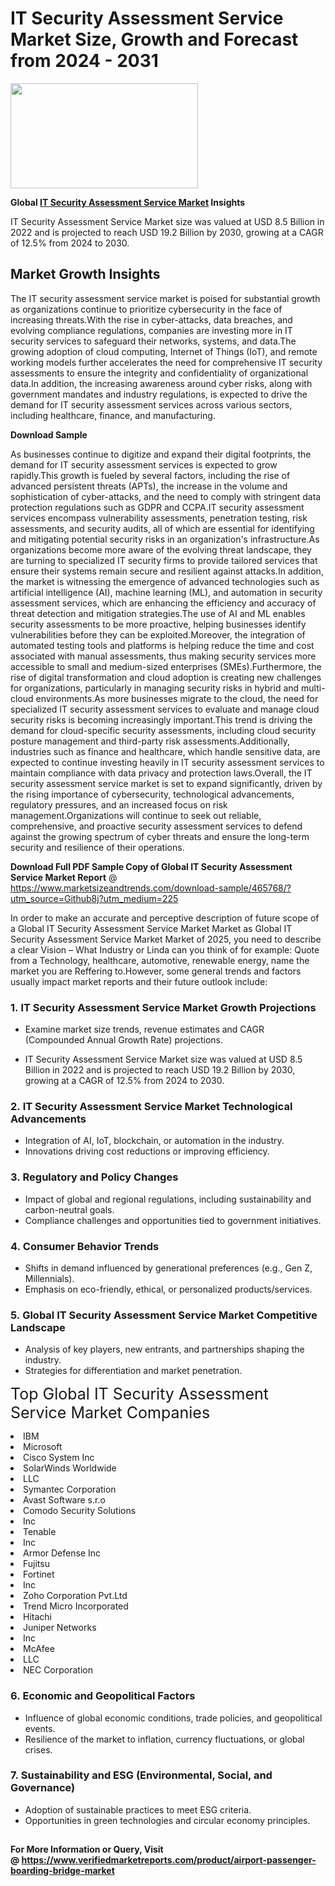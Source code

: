 <H1>IT Security Assessment Service Market Size, Growth and Forecast from 2024 - 2031</H1><img class="aligncenter size-medium wp-image-584254" src="https://thirdeyenews.in/wp-content/uploads/2024/09/Global-Market-Research-300x168.jpeg" alt="" width="300" height="168" /><p><strong>Global&nbsp;<a href="https://www.marketsizeandtrends.com/download-sample/465768/?utm_source=Github8j?utm_medium=225">IT Security Assessment Service Market</a> Insights</strong></p><p>IT Security Assessment Service Market size was valued at USD 8.5 Billion in 2022 and is projected to reach USD 19.2 Billion by 2030, growing at a CAGR of 12.5% from 2024 to 2030.</p><p><h2>Market Growth Insights</h2> <p>The IT security assessment service market is poised for substantial growth as organizations continue to prioritize cybersecurity in the face of increasing threats.With the rise in cyber-attacks, data breaches, and evolving compliance regulations, companies are investing more in IT security services to safeguard their networks, systems, and data.The growing adoption of cloud computing, Internet of Things (IoT), and remote working models further accelerates the need for comprehensive IT security assessments to ensure the integrity and confidentiality of organizational data.In addition, the increasing awareness around cyber risks, along with government mandates and industry regulations, is expected to drive the demand for IT security assessment services across various sectors, including healthcare, finance, and manufacturing.</p> <p><strong>Download Sample</strong></p> <p>As businesses continue to digitize and expand their digital footprints, the demand for IT security assessment services is expected to grow rapidly.This growth is fueled by several factors, including the rise of advanced persistent threats (APTs), the increase in the volume and sophistication of cyber-attacks, and the need to comply with stringent data protection regulations such as GDPR and CCPA.IT security assessment services encompass vulnerability assessments, penetration testing, risk assessments, and security audits, all of which are essential for identifying and mitigating potential security risks in an organization's infrastructure.As organizations become more aware of the evolving threat landscape, they are turning to specialized IT security firms to provide tailored services that ensure their systems remain secure and resilient against attacks.In addition, the market is witnessing the emergence of advanced technologies such as artificial intelligence (AI), machine learning (ML), and automation in security assessment services, which are enhancing the efficiency and accuracy of threat detection and mitigation strategies.The use of AI and ML enables security assessments to be more proactive, helping businesses identify vulnerabilities before they can be exploited.Moreover, the integration of automated testing tools and platforms is helping reduce the time and cost associated with manual assessments, thus making security services more accessible to small and medium-sized enterprises (SMEs).Furthermore, the rise of digital transformation and cloud adoption is creating new challenges for organizations, particularly in managing security risks in hybrid and multi-cloud environments.As more businesses migrate to the cloud, the need for specialized IT security assessment services to evaluate and manage cloud security risks is becoming increasingly important.This trend is driving the demand for cloud-specific security assessments, including cloud security posture management and third-party risk assessments.Additionally, industries such as finance and healthcare, which handle sensitive data, are expected to continue investing heavily in IT security assessment services to maintain compliance with data privacy and protection laws.Overall, the IT security assessment service market is set to expand significantly, driven by the rising importance of cybersecurity, technological advancements, regulatory pressures, and an increased focus on risk management.Organizations will continue to seek out reliable, comprehensive, and proactive security assessment services to defend against the growing spectrum of cyber threats and ensure the long-term security and resilience of their operations.<p><span class=""><strong>Download Full PDF Sample Copy of Global IT Security Assessment Service Market Report</strong> @ <a href="https://www.marketsizeandtrends.com/download-sample/465768/?utm_source=Github8j?utm_medium=225" target="_blank">https://www.marketsizeandtrends.com/download-sample/465768/?utm_source=Github8j?utm_medium=225</a></span></p><p>In order to make an accurate and perceptive description of future scope of a Global&nbsp;IT Security Assessment Service Market Market as Global&nbsp;IT Security Assessment Service Market Market of 2025, you need to describe a clear Vision &ndash; What Industry or Linda can you think of for example: Quote from a Technology, healthcare, automotive, renewable energy, name the market you are Reffering to.However, some general trends and factors usually impact market reports and their future outlook include:</p><h3>1.&nbsp;<strong>IT Security Assessment Service Market Growth Projections</strong></h3><ul><li>Examine market size trends, revenue estimates and CAGR (Compounded Annual Growth Rate) projections.</li><li><p>IT Security Assessment Service Market size was valued at USD 8.5 Billion in 2022 and is projected to reach USD 19.2 Billion by 2030, growing at a CAGR of 12.5% from 2024 to 2030.</p></li></ul><h3>2.&nbsp;<strong>IT Security Assessment Service Market Technological Advancements</strong></h3><ul><li>Integration of AI, IoT, blockchain, or automation in the industry.</li><li>Innovations driving cost reductions or improving efficiency.</li></ul><h3>3.&nbsp;<strong>Regulatory and Policy Changes</strong></h3><ul><li>Impact of global and regional regulations, including sustainability and carbon-neutral goals.</li><li>Compliance challenges and opportunities tied to government initiatives.</li></ul><h3>4.&nbsp;<strong>Consumer Behavior Trends</strong></h3><ul><li>Shifts in demand influenced by generational preferences (e.g., Gen Z, Millennials).</li><li>Emphasis on eco-friendly, ethical, or personalized products/services.</li></ul><h3>5.&nbsp;<strong>Global IT Security Assessment Service Market Competitive Landscape</strong></h3><ul><li>Analysis of key players, new entrants, and partnerships shaping the industry.</li><li>Strategies for differentiation and market penetration.</li></ul><p data-pm-slice="1 1 []"><span style="color: inherit; font-family: inherit; font-size: 25px;">Top Global IT Security Assessment Service Market Companies</span></p><div class="" data-test-id=""><p><li>IBM</li><li> Microsoft</li><li> Cisco System Inc</li><li> SolarWinds Worldwide</li><li> LLC</li><li> Symantec Corporation</li><li> Avast Software s.r.o</li><li> Comodo Security Solutions</li><li> Inc</li><li> Tenable</li><li> Inc</li><li> Armor Defense Inc</li><li> Fujitsu</li><li> Fortinet</li><li> Inc</li><li> Zoho Corporation Pvt.Ltd</li><li> Trend Micro Incorporated</li><li> Hitachi</li><li> Juniper Networks</li><li> Inc</li><li> McAfee</li><li> LLC</li><li> NEC Corporation</li></p></div><h3>6.&nbsp;<strong>Economic and Geopolitical Factors</strong></h3><ul><li>Influence of global economic conditions, trade policies, and geopolitical events.</li><li>Resilience of the market to inflation, currency fluctuations, or global crises.</li></ul><h3>7.&nbsp;<strong>Sustainability and ESG (Environmental, Social, and Governance)</strong></h3><ul><li>Adoption of sustainable practices to meet ESG criteria.</li><li>Opportunities in green technologies and circular economy principles.</li></ul><h2><strong style="font-size: 14px;">For More Information or Query, Visit @&nbsp;</strong><a style="background-color: #ffffff; font-size: 14px;" href="https://www.marketsizeandtrends.com/report/it-security-assessment-service-market/" target="_blank">https://www.verifiedmarketreports.com/product/airport-passenger-boarding-bridge-market</a></h2>